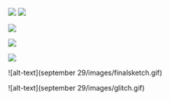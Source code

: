 ![](september8/onecube.png) ![](september8/twocubes.png)

![](september8/flowercube.png)

![](september8/roughcube.png)

![](september8/finalsketch.png)

![alt-text](september 29/images/finalsketch.gif)
 
![alt-text](september 29/images/glitch.gif)
